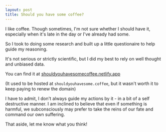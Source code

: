 ```yaml
---
layout: post
title: Should you have some coffee?
---
```


I like coffee. Though sometimes, I'm not sure whether I should have it,
especially when it's late in the day or I've already had some.

So I took to doing some research and built up a little questionaire to help
guide my reasoning.

It's not serious or strictly scientific, but I did my best to rely on well
thought and unbiased data.

You can find it at [shouldyouhavesomecoffee.netlify.app](https://shouldyouhavesomecoffee.netlify.app/)

(It used to be hosted at `shouldyouhavesome.coffee`, but it wasn't worth it to keep paying to renew the domain)

I have to admit, I don't always guide my actions by it - in a bit of a self
destructive manner. I am inclined to believe that even if something is harmful,
we subconsciously may prefer to take the reins of our fate and command our own
suffering.

That aside, let me know what you think!
